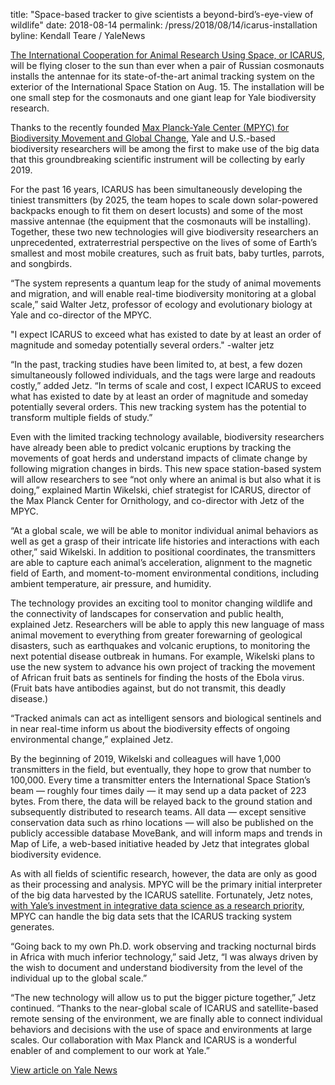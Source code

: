 title: "Space-based tracker to give scientists a beyond-bird’s-eye-view of wildlife"
date: 2018-08-14
permalink: /press/2018/08/14/icarus-installation
byline: Kendall Teare / YaleNews


[The International Cooperation for Animal Research Using Space, or ICARUS](https://icarusinitiative.org/about-icarus), will be flying closer to the sun than ever when a pair of Russian cosmonauts installs the antennae for its state-of-the-art animal tracking system on the exterior of the International Space Station on Aug. 15. The installation will be one small step for the cosmonauts and one giant leap for Yale biodiversity research.

Thanks to the recently founded [Max Planck-Yale Center (MPYC) for Biodiversity Movement and Global Change](https://mpyc.yale.edu/), Yale and U.S.-based biodiversity researchers will be among the first to make use of the big data that this groundbreaking scientific instrument will be collecting by early 2019.

For the past 16 years, ICARUS has been simultaneously developing the tiniest transmitters (by 2025, the team hopes to scale down solar-powered backpacks enough to fit them on desert locusts) and some of the most massive antennae (the equipment that the cosmonauts will be installing). Together, these two new technologies will give biodiversity researchers an unprecedented, extraterrestrial perspective on the lives of some of Earth’s smallest and most mobile creatures, such as fruit bats, baby turtles, parrots, and songbirds.

“The system represents a quantum leap for the study of animal movements and migration, and will enable real-time biodiversity monitoring at a global scale,” said Walter Jetz, professor of ecology and evolutionary biology at Yale and co-director of the MPYC.

"I expect ICARUS to exceed what has existed to date by at least an order of magnitude and someday potentially several orders." -walter jetz

“In the past, tracking studies have been limited to, at best, a few dozen simultaneously followed individuals, and the tags were large and readouts costly,” added Jetz. “In terms of scale and cost, I expect ICARUS to exceed what has existed to date by at least an order of magnitude and someday potentially several orders. This new tracking system has the potential to transform multiple fields of study.”

Even with the limited tracking technology available, biodiversity researchers have already been able to predict volcanic eruptions by tracking the movements of goat herds and understand impacts of climate change by following migration changes in birds. This new space station-based system will allow researchers to see “not only where an animal is but also what it is doing,” explained Martin Wikelski, chief strategist for ICARUS, director of the Max Planck Center for Ornithology, and co-director with Jetz of the MPYC.

“At a global scale, we will be able to monitor individual animal behaviors as well as get a grasp of their intricate life histories and interactions with each other,” said Wikelski. In addition to positional coordinates, the transmitters are able to capture each animal’s acceleration, alignment to the magnetic field of Earth, and moment-to-moment environmental conditions, including ambient temperature, air pressure, and humidity.

The technology provides an exciting tool to monitor changing wildlife and the connectivity of landscapes for conservation and public health, explained Jetz. Researchers will be able to apply this new language of mass animal movement to everything from greater forewarning of geological disasters, such as earthquakes and volcanic eruptions, to monitoring the next potential disease outbreak in humans. For example, Wikelski plans to use the new system to advance his own project of tracking the movement of African fruit bats as sentinels for finding the hosts of the Ebola virus. (Fruit bats have antibodies against, but do not transmit, this deadly disease.)

“Tracked animals can act as intelligent sensors and biological sentinels and in near real-time inform us about the biodiversity effects of ongoing environmental change,” explained Jetz.

By the beginning of 2019, Wikelski and colleagues will have 1,000 transmitters in the field, but eventually, they hope to grow that number to 100,000. Every time a transmitter enters the International Space Station’s beam — roughly four times daily — it may send up a data packet of 223 bytes. From there, the data will be relayed back to the ground station and subsequently distributed to research teams. All data — except sensitive conservation data such as rhino locations — will also be published on the publicly accessible database MoveBank, and will inform maps and trends in Map of Life, a web-based initiative headed by Jetz that integrates global biodiversity evidence.

As with all fields of scientific research, however, the data are only as good as their processing and analysis. MPYC will be the primary initial interpreter of the big data harvested by the ICARUS satellite. Fortunately, Jetz notes, [with Yale’s investment in integrative data science as a research priority](https://news.yale.edu/2018/06/14/new-university-report-recommends-science-priorities-decade-ahead), MPYC can handle the big data sets that the ICARUS tracking system generates.

“Going back to my own Ph.D. work observing and tracking nocturnal birds in Africa with much inferior technology,” said Jetz, “I was always driven by the wish to document and understand biodiversity from the level of the individual up to the global scale.”

“The new technology will allow us to put the bigger picture together,” Jetz continued. “Thanks to the near-global scale of ICARUS and satellite-based remote sensing of the environment, we are finally able to connect individual behaviors and decisions with the use of space and environments at large scales. Our collaboration with Max Planck and ICARUS is a wonderful enabler of and complement to our work at Yale.”

[View article on Yale News](https://news.yale.edu/2018/08/14/space-based-tracker-give-scientists-beyond-birds-eye-view-wildlife)
